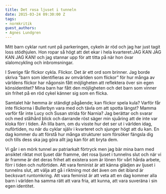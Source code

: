```yaml
---
title: Det rosa ljuset i tunneln
date: 2015-03-24 09:30:00 Z
tags:
- normkritik
guest_authors:
- Agnes Lundgren
---
```


Mitt barn cyklar runt runt på parkeringen, cykeln är röd och jag har just tagit loss stödhjulen. Hon ropar så högt att det ekar i hela kvarteret:JAG KAN JAG KAN JAG KAN! och jag stannar upp för att titta på när hon övar slalomcykling och inbromsningar.

I Sverige får flickor cykla. Flickor. Det är ett ord som brinner. Jag borde skriva ”barn som identifieras av omvärlden som flickor” för hur många av världens flickor har någonsin fått möjligheten att reflektera över sin egen könsidentitet? Mina barn har fått den möjligheten och det barn som vinner sin frihet på en röd cykel känner sig som en flicka.

Samtalet här hemma är ständigt pågående; kan flickor spela kula? Varför får inte flickorna i Bullerbyn vara med och tävla om att spotta längst? Mamma varför får inte Lucy och Susan strida för Narnia? Jag berättar och svarar och med stålhård blick och darrande röst säger min sjuåring att de inte var kloka förr i tiden. Åh lilla barn, om du visste hur det ser ut i världen idag, nuförtiden, nu när du cyklar själv i kvarteret och sjunger högt att du kan. En dag kommer du att förstå hur många strukturer som försöker fängsla dig och tills dess ska jag göra allt jag kan för att bryta dem.

Vi går i en mörk tunnel av patriarkalt förtryck men jag bär mina barn med ansiktet riktat mot ljuset där framme, det rosa ljuset i tunnelns slut och när vi är framme är det deras frihet att existera som är lönen för vårt hårda arbete, förr i tiden och nuförtiden. Att vara feminist är att känna glädjen av ljuset i tunnelns slut, att välja att gå i riktning mot det även om det ibland är becksvart runtomkring. Att vara feminist är att veta att en dag kommer alla barn i världen ha samma rätt att vara fria, att kunna, att vara suveräna i sin egen identitet.